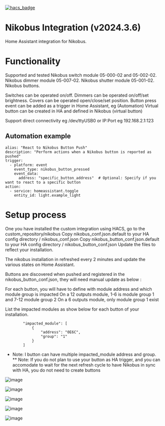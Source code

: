[![hacs_badge](https://img.shields.io/badge/HACS-Default-orange.svg?style=for-the-badge)](https://github.com/custom-components/hacs)

# Nikobus Integration (v2024.3.6)

Home Assistant integration for Nikobus.

# Functionality

Supported and tested
	Nikobus switch module 05-000-02 and 05-002-02.
	Nikobus dimmer module 05-007-02.
	Nikobus shutter module 05-001-02.
	Nikobus buttons.

Switches can be operated on/off.
Dimmers can be operated on/off/set brightness.
Covers can be operated open/close/set position.
Button press event can be added as a trigger in Home Assistant, eg (Automation)
Virtual button can be created in HA and defined in Nikobus (virtual button)

Support direct connectivity eg /dev/ttyUSB0 or IP:Port eg 192.168.2.1:123

## Automation example 

```
alias: "React to Nikobus Button Push"
description: "Perform actions when a Nikobus button is reported as pushed"
trigger:
  - platform: event
    event_type: nikobus_button_pressed
    event_data:
      address: "specific_button_address"  # Optional: Specify if you want to react to a specific button
action:
  - service: homeassistant.toggle
    entity_id: light.example_light
```

# Setup process 

One you have installed the custom integration using HACS, go to the custom_repository/nikobus
Copy nikobus_conf.json.default to your HA config directory / nikobus_conf.json
Copy nikobus_button_conf.json.default to your HA config directory / nikobus_button_conf.json
Update the files to reflect your installation.

The nikobus installation in refreshed every 2 minutes and update the various states on Home Assistant.

Buttons are discovered when pushed and registered in the nikobus_button_conf.json, they will need manual update as below :

For each button, you will have to define with module address and which module group is impacted
	On a 12 outputs module, 1-6 is module group 1 and 7-12 module group 2
	On a 6 outputs module, only module group 1 exist

List the impacted modules as show below for each button of your installation.

            "impacted_module": [
                {
                    "address": "0E6C",
                    "group": "1"
                }
            ]

* Note: I button can have multiple impacted_module address and group.
** Note: If you do not plan to use your button as HA trigger, and you can accomodate to wait for the next refresh cycle to have Nikobus in sync with HA, you do not need to create buttons


![image](https://github.com/fdebrus/Nikobus-HA/assets/33791533/70cbd1c8-2e2b-4114-9cf3-f0d618e2ce52)

![image](https://github.com/fdebrus/Nikobus-HA/assets/33791533/ec3e56de-5b9e-404a-b97f-341c4c96331a)

![image](https://github.com/fdebrus/Nikobus-HA/assets/33791533/4c0eb84a-0187-418a-aa9e-24650214998b)

![image](https://github.com/fdebrus/Nikobus-HA/assets/33791533/6d154d91-ac59-4f44-b3c4-e7714005d15e)

![image](https://github.com/fdebrus/Nikobus-HA/assets/33791533/a5cbb377-9274-42e6-bee7-abe58c62ca82)


